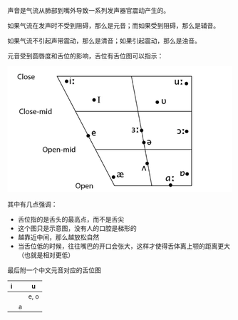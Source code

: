 声音是气流从肺部到嘴外导致一系列发声器官震动产生的。

如果气流在发声时不受到阻碍，那么是元音；而如果受到阻碍，那么是辅音。

如果气流不引起声带震动，那么是清音；如果引起震动，那么是浊音。

元音受到圆唇度和舌位的影响，舌位有舌位图可以指示：

![](img/clipboard-20241129T220140.png)

其中有几点强调：

- 舌位指的是舌头的最高点，而不是舌尖
- 这个图只是示意图，没有人的口腔是梯形的
- 越靠近中间，那么越放松自然
- 当舌位低的时候，往往嘴巴的开口会张大，这样才使得舌体离上颚的距离更大（也就是相对更低）

最后附一个中文元音对应的舌位图

| i   |     | u    |
|-----|-----|------|
|     |     | e, o |
|     | a   |      |
